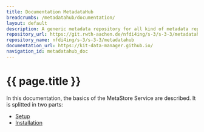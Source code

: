 ```yaml
---
title: Documentation MetadataHub
breadcrumbs: /metadatahub/documentation/
layout: default
description: A generic metadata repository for all kind of metadata repositories.
repository_url: https://git.rwth-aachen.de/nfdi4ing/s-3/s-3-3/metadatahub
repository_name: nfdi4ing/s-3/s-3-3/metadatahub
documentation_url: https://kit-data-manager.github.io/
navigation_id: metadatahub_doc
---
```


# {{ page.title }} 

In this documentation, the basics of the MetaStore Service are described. 
It is splitted in two parts:
- [Setup](setup.html)
- [Installation](installation/index.html)

